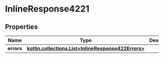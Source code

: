 
# InlineResponse4221

## Properties
Name | Type | Description | Notes
------------ | ------------- | ------------- | -------------
**errors** | [**kotlin.collections.List&lt;InlineResponse422Errors&gt;**](InlineResponse422Errors.md) |  |  [optional]



